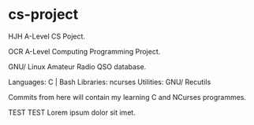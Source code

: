 # cs-project
HJH A-Level CS Poject.

OCR A-Level Computing Programming Project.

GNU/ Linux Amateur Radio QSO database.

Languages: C | Bash
Libraries: ncurses
Utilities: GNU/ Recutils

Commits from here will contain my learning C and NCurses programmes.

TEST TEST 
Lorem ipsum dolor sit imet.
